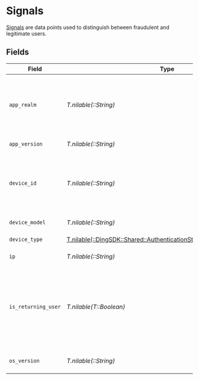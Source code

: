 # Signals

[Signals](/guides/prevent-fraud#signals) are data points used to distinguish between fraudulent and legitimate users.


## Fields

| Field                                                                                                                                                                                                                                 | Type                                                                                                                                                                                                                                  | Required                                                                                                                                                                                                                              | Description                                                                                                                                                                                                                           |
| ------------------------------------------------------------------------------------------------------------------------------------------------------------------------------------------------------------------------------------- | ------------------------------------------------------------------------------------------------------------------------------------------------------------------------------------------------------------------------------------- | ------------------------------------------------------------------------------------------------------------------------------------------------------------------------------------------------------------------------------------- | ------------------------------------------------------------------------------------------------------------------------------------------------------------------------------------------------------------------------------------- |
| `app_realm`                                                                                                                                                                                                                           | *T.nilable(::String)*                                                                                                                                                                                                                 | :heavy_minus_sign:                                                                                                                                                                                                                    | The Android SMS Retriever API hash code that identifies your app. This allows you to automatically retrieve and fill the OTP code on Android devices.                                                                                 |
| `app_version`                                                                                                                                                                                                                         | *T.nilable(::String)*                                                                                                                                                                                                                 | :heavy_minus_sign:                                                                                                                                                                                                                    | The version of your application.                                                                                                                                                                                                      |
| `device_id`                                                                                                                                                                                                                           | *T.nilable(::String)*                                                                                                                                                                                                                 | :heavy_minus_sign:                                                                                                                                                                                                                    | Unique identifier for the user's device. For Android, this corresponds to the `ANDROID_ID` and for iOS, this corresponds to the `identifierForVendor`.                                                                                |
| `device_model`                                                                                                                                                                                                                        | *T.nilable(::String)*                                                                                                                                                                                                                 | :heavy_minus_sign:                                                                                                                                                                                                                    | The model of the user's device.                                                                                                                                                                                                       |
| `device_type`                                                                                                                                                                                                                         | [T.nilable(::DingSDK::Shared::AuthenticationStatusResponseDeviceType)](../../models/shared/authenticationstatusresponsedevicetype.md)                                                                                                 | :heavy_minus_sign:                                                                                                                                                                                                                    | The type of device the user is using.                                                                                                                                                                                                 |
| `ip`                                                                                                                                                                                                                                  | *T.nilable(::String)*                                                                                                                                                                                                                 | :heavy_minus_sign:                                                                                                                                                                                                                    | The IP address of the user's device.                                                                                                                                                                                                  |
| `is_returning_user`                                                                                                                                                                                                                   | *T.nilable(T::Boolean)*                                                                                                                                                                                                               | :heavy_minus_sign:                                                                                                                                                                                                                    | This signal should do more than just confirm if a user is returning to your app; it should provide a higher level of trust, indicating that the user is genuine. For more details, refer to [Signals](/guides/prevent-fraud#signals). |
| `os_version`                                                                                                                                                                                                                          | *T.nilable(::String)*                                                                                                                                                                                                                 | :heavy_minus_sign:                                                                                                                                                                                                                    | The version of the user's device operating system.                                                                                                                                                                                    |